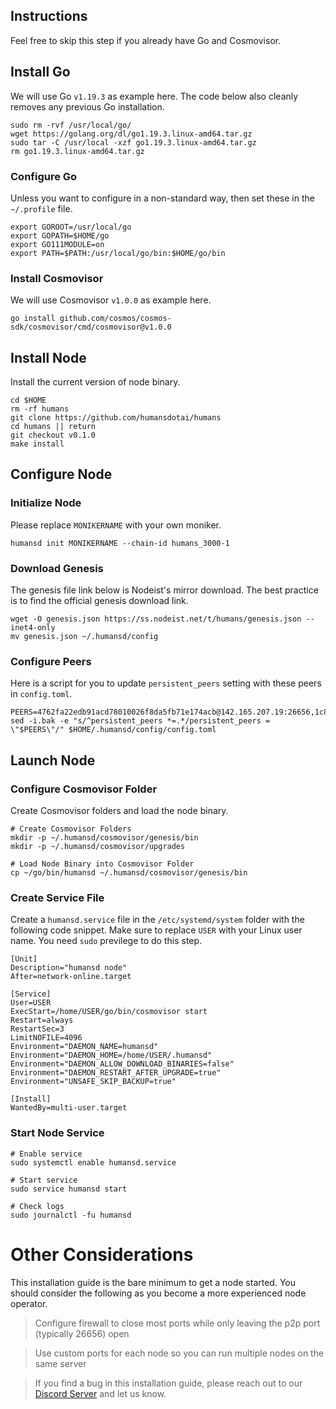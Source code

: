 ## Instructions
Feel free to skip this step if you already have Go and Cosmovisor.


## Install Go
We will use Go `v1.19.3` as example here. The code below also cleanly removes any previous Go installation.

```
sudo rm -rvf /usr/local/go/
wget https://golang.org/dl/go1.19.3.linux-amd64.tar.gz
sudo tar -C /usr/local -xzf go1.19.3.linux-amd64.tar.gz
rm go1.19.3.linux-amd64.tar.gz
```

### Configure Go
Unless you want to configure in a non-standard way, then set these in the `~/.profile` file.

```
export GOROOT=/usr/local/go
export GOPATH=$HOME/go
export GO111MODULE=on
export PATH=$PATH:/usr/local/go/bin:$HOME/go/bin
```


### Install Cosmovisor
We will use Cosmovisor `v1.0.0` as example here.

```
go install github.com/cosmos/cosmos-sdk/cosmovisor/cmd/cosmovisor@v1.0.0
```

## Install Node
Install the current version of node binary.

```
cd $HOME
rm -rf humans
git clone https://github.com/humansdotai/humans
cd humans || return
git checkout v0.1.0
make install
```

## Configure Node
### Initialize Node
Please replace `MONIKERNAME` with your own moniker.

```
humansd init MONIKERNAME --chain-id humans_3000-1
```

### Download Genesis
The genesis file link below is Nodeist's mirror download. The best practice is to find the official genesis download link.

```
wget -O genesis.json https://ss.nodeist.net/t/humans/genesis.json --inet4-only
mv genesis.json ~/.humansd/config
```

### Configure Peers
Here is a script for you to update `persistent_peers` setting with these peers in `config.toml`.
```
PEERS=4762fa22edb91acd78010026f8da5fb71e174acb@142.165.207.19:26656,1c8629b474c9e0f0b24e81684992448963cf8d11@65.109.84.103:26656,b52e0c6553fb42b5899b93dd584959db2bb23422@95.217.200.36:26656,b9767aa2312748caaf67425890768d85186b69b1@5.9.87.205:26656,054c81f412213c90e77b295d6061a4a4b34d8f8f@141.95.99.214:26656,b1639fb460c9f55bb3acc3006df64ac5013f1412@91.194.30.203:26656,8c3c25fa9cd6289d0342cf0e42916f381a1fd671@78.46.64.59:26656,9da3f749f0b9b5180399d2099e9cb4f7b5d2ccaf@85.239.240.45:26656,36366c17222568d14e29e10c6678ba51103dc182@81.30.157.35:26656,df5cb643d8aeade8ef288a3dd90e4fd8220954ba@162.55.243.211:26656,78a8721148c5f30a87ab474d549618c33b69862e@178.23.126.70:26656,36f956fa2fe317a5d3163d0b6c7b104e33aa62e9@103.180.28.79:26656,0ab5a0c4fd3d85462da5fa149f3eb6d5702a4f32@118.193.37.229:26656,ca1e46048e4a9b65d60bc9e749aa431401f34ed7@144.76.45.59:26656,acce1a823a281b371bb9167180f9c80422071ece@143.110.190.223:26656,946b549550e9c564193bf4c963d84b17e5415a50@136.243.136.241:26656,ce7eddddd4bfd1c47f995f745d409554b2361075@202.61.236.219:26656,19230fad7145e6fe80566a72f66b9ca3ec3f04d5@212.47.234.144:26656,34fbb5fb1d5ec684238c9a6911e6587b00b6bf63@46.4.23.42:26656,be5158df5152ec7e6a4eca04c89e40494d19927c@51.79.101.159:26656,d0793e44dd807c1533da68d78db7bd0d6975fd57@65.109.82.112:26656,ab8e65e4d71c016501515a48bdcf70d6ec02ec1b@162.19.31.150:26656,6f6a90701f3cc459a9007456fa84abf647a68ef5@159.69.69.183:26656,787cebc84a0750f6625512a39b39c366ddc13f5c@65.109.92.235:26656,2631445e3d6b93a5f717f14b27a5b057b88b7d9a@65.108.224.156:26656,24df121a25bb9e9bb55a8808389012a53b563805@38.146.3.209:26656,e6489cf86b51fa37cae968ccbbda1da03b742a5e@128.140.56.206:26656,497886715ac23475f7428bd177b9fa53ff886a8d@78.46.80.79:26656,1a60894ec05fa5a92de5aef237dc3ed729912788@65.108.71.140:26656,c6a6967cceb8fd5df06519eb326b78b44c924ebf@85.239.233.20:26656,34fd880f1bf2eb7b7481436d0746bbc05a4a5805@144.76.97.35:26656,b1f13e9971cfdcf784fb0efbd1b72417d5410a02@195.201.59.194:26656,6271d80b8fc42da3a2825cc5ef75818dd52423d1@138.201.121.185:26656,42f95015c31c7814b6a0a717fd8c63d15f896e88@94.237.27.19:26656,5e1f23a66fafd1a73871f055a6dd2165c01fe1c2@65.109.25.62:26656,ceba57f1376d4949cc0419918d110f0085b24b25@135.181.113.225:26656,d7eb0e65cecbeeaa649b0a2fdf95ca2fb9f0cc3e@206.125.33.0:26656,c94e42eec8bcc7f6db81748a97e5f10d59710e95@135.181.138.160:26656,2b3421d3432361846e77bdeb97d06e2b178a4be3@172.0.0.208:26656,eef1079a50870610126bd504dbbd89b6a13b160b@65.108.72.253:26656,86768c62c83fcdeb54514b33b33ab44fd9fa5c05@49.13.9.135:26656,9824ed7deaba4d81db1bae3bd816cdad98bdd891@172.104.76.251:26656,5b92ede5e88c5029d6c7b3b360b9cf59051ce409@65.109.84.33:26656,21a68893a25bf0693fb1c9e81ad3184159a9e128@141.95.34.193:26656,62faee4c6224b3562d7123acea58180021c8b47b@162.55.173.57:26656,8258f82e1eb92203af5aa017e90baed4b84a5c46@135.181.142.117:26656,8d5e7c030a4790b2caba38520d167c1ab2bc1244@51.79.82.138:26656,0844b9e6e2cb9c7d7a3eaa037f9e16ac66c9005c@5.161.64.185:26656,abcbafcc955bc1258312b16f83386c928eefe9cc@3.22.177.64:26656,7acb02817755961e446859eef57c494687e3330f@162.244.35.40:26656
sed -i.bak -e "s/^persistent_peers *=.*/persistent_peers = \"$PEERS\"/" $HOME/.humansd/config/config.toml
```

## Launch Node
### Configure Cosmovisor Folder
Create Cosmovisor folders and load the node binary.

```
# Create Cosmovisor Folders
mkdir -p ~/.humansd/cosmovisor/genesis/bin
mkdir -p ~/.humansd/cosmovisor/upgrades

# Load Node Binary into Cosmovisor Folder
cp ~/go/bin/humansd ~/.humansd/cosmovisor/genesis/bin
```

### Create Service File
Create a `humansd.service` file in the `/etc/systemd/system` folder with the following code snippet. Make sure to replace `USER` with your Linux user name. You need `sudo` previlege to do this step.

```
[Unit]
Description="humansd node"
After=network-online.target

[Service]
User=USER
ExecStart=/home/USER/go/bin/cosmovisor start
Restart=always
RestartSec=3
LimitNOFILE=4096
Environment="DAEMON_NAME=humansd"
Environment="DAEMON_HOME=/home/USER/.humansd"
Environment="DAEMON_ALLOW_DOWNLOAD_BINARIES=false"
Environment="DAEMON_RESTART_AFTER_UPGRADE=true"
Environment="UNSAFE_SKIP_BACKUP=true"

[Install]
WantedBy=multi-user.target
```

### Start Node Service
```
# Enable service
sudo systemctl enable humansd.service

# Start service
sudo service humansd start

# Check logs
sudo journalctl -fu humansd
```

# Other Considerations
This installation guide is the bare minimum to get a node started. You should consider the following as you become a more experienced node operator.



> Configure firewall to close most ports while only leaving the p2p port (typically 26656) open

> Use custom ports for each node so you can run multiple nodes on the same server

> If you find a bug in this installation guide, please reach out to our [Discord Server](https://dc.nodeist.net) and let us know.
